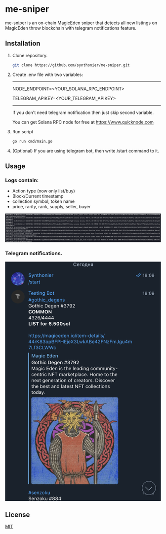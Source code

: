 # me-sniper

me-sniper is an on-chain MagicEden sniper that detects all new listings on MagicEden throw blockchain with telegram notifications feature.

## Installation

1. Clone repository.
    ```bash
    git clone https://github.com/synthonier/me-sniper.git
     ```
2. Create .env file with two variables:

    ---
    NODE_ENDPOINT=<YOUR_SOLANA_RPC_ENDPOINT>

    TELEGRAM_APIKEY=<YOUR_TELEGRAM_APIKEY>
    
    ---
    If you don't need telegram notification then just skip second variable.
    
    You can get Solana RPC node for free at https://www.quicknode.com
3. Run script
    ```bash
    go run cmd/main.go
    ```
4. (Optional) If you are using telegram bot, then write /start command to it.
## Usage

### Logs contain:

* Action type (now only list/buy)
* Block/Current timestamp
* collection symbol, token name
* price, rarity, rank, supply, seller, buyer

![](./data/logs.png)


### Telegram notifications.

![](./data/telegram.png)

## License
[MIT](https://choosealicense.com/licenses/mit/)